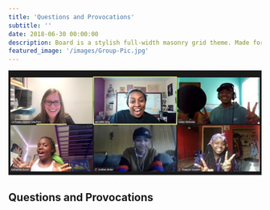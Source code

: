 ```yaml
---
title: 'Questions and Provocations'
subtitle: ''
date: 2018-06-30 00:00:00
description: Board is a stylish full-width masonry grid theme. Made for designers, artists, photographers and developers to show off their best work.
featured_image: '/images/Group-Pic.jpg'
---
```


![](/images/Group-Pic.jpg)

## Questions and Provocations